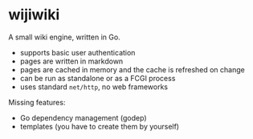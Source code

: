 # wijiwiki

A small wiki engine, written in Go.

- supports basic user authentication
- pages are written in markdown
- pages are cached in memory and the cache is refreshed on change
- can be run as standalone or as a FCGI process
- uses standard ``net/http``, no web frameworks

Missing features:

- Go dependency management (godep)
- templates (you have to create them by yourself)
